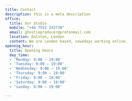 ```yaml
---
title: Contact
description: this is a meta description
office:
  title: Our Studio
  mobile: "+44 7552 243730"
  email: ghostieproducer@protonmail.com
  location: Dalston, London
  content: We are London based, nowadays working online.
opennig_hour:
  title: Opening Hours
  day_time:
  - 'Monday: 9:00 – 19:00'
  - 'Tuesday: 9:00 – 19:00'
  - 'Wednesday: 9:00 – 19:00'
  - 'Thursday: 9:00 – 19:00'
  - 'Friday: 9:00 – 19:00'
  - 'Saturday: 9:00 – 19:00'
  - 'sunday: 9:00 – 19:00'

---
```

